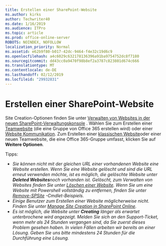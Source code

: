 ```yaml
---
title: Erstellen einer SharePoint-Website
ms.author: kirks
author: Techwriter40
ms.date: 1/16/2019
ms.audience: ITPro
ms.topic: article
ms.prod: office-online-server
ROBOTS: NOINDEX, NOFOLLOW
localization_priority: Normal
ms.assetid: e62b9f80-b017-42dc-9464-f4e32c19d6c9
ms.openlocfilehash: a4c6029c632178136396a91ba9754752dc8f7180
ms.sourcegitcommit: dd43cc0a9470f98b8ef2a3787c823801d674c666
ms.translationtype: MT
ms.contentlocale: de-DE
ms.lasthandoff: 02/12/2019
ms.locfileid: "29932831"
---
```

# <a name="create-a-sharepoint-site"></a>Erstellen einer SharePoint-Website

Site Creation-Optionen finden Sie unter [Verwalten von Websites in der neuen SharePoint-Verwaltungskonsole](https://docs.microsoft.com/sharepoint/manage-site-creation ) . Wählen Sie zum Erstellen einer [Teamwebsite](https://support.office.com/article/create-a-team-site-in-sharepoint-ef10c1e7-15f3-42a3-98aa-b5972711777d?ui=en-US&amp;rs=en-US&amp;ad=US) (die eine Gruppe von Office 365 erstellen wird) oder einer [Website Kommunikation](https://support.office.com/article/7fb44b20-a72f-4d2c-9173-fc8f59ba50eb). Zum Erstellen einer [klassischen Website](https://docs.microsoft.com/sharepoint/manage-sites-in-new-admin-center#create-a-site)oder einer neuen Teamwebsite, die eine Office 365-Gruppe umfasst, klicken Sie auf **Weitere Optionen**. 
  
Tipps:
- *Sie können nicht mit der gleichen URL einer vorhandenen Website eine Website erstellen. Wenn Sie eine Website gelöscht und sind die URL erneut verwenden möchte, ist es möglich, die gelöschte Website unter **Deleted Websites**noch vorhanden ist. Gelöscht, zum Verwalten von Websites finden Sie unter [Löschen einer Website](https://docs.microsoft.com/sharepoint/manage-sites-in-new-admin-center#delete-a-site). Wenn Sie um eine Website mit Powershell vollständig zu entfernen, finden Sie unter [Remove-SPSite](https://docs.microsoft.com/sharepoint/manage-sites-in-new-admin-center#delete-a-site) -Cmdlet-Beispiels.*
- *Einige Benutzer zum Erstellen einer Website möglicherweise nicht. Finden Sie unter [Manage Site Creation in SharePoint Online](https://docs.microsoft.com/sharepoint/manage-site-creation).*
- *Es ist möglich, die Website unter **Creating** länger als erwartet unterbrochene wird angezeigt. Melden Sie sich an den Support-Ticket, wenn mehr als 24 Stunden vergangen sind, da Sie zuerst dieses Problem gesehen haben. In vielen Fällen arbeiten wir bereits an einer Lösung. Geben Sie uns bitte mindestens 24 Stunden für die Durchführung eine Lösung.*
